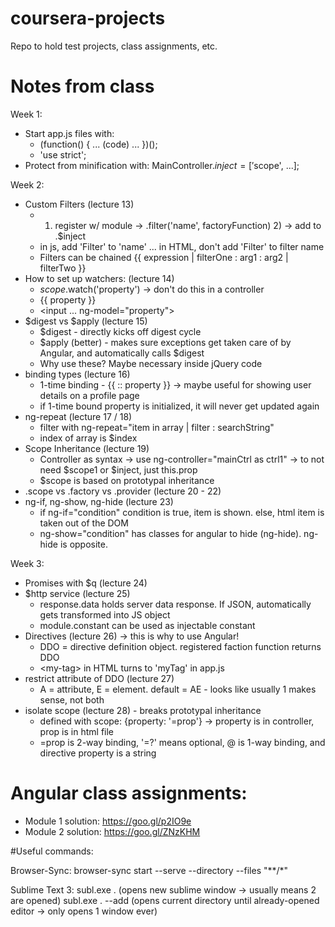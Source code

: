 # coursera-projects
Repo to hold test projects, class assignments, etc.

# Notes from class
Week 1:
- Start app.js files with:
  - (function() { ... (code) ... })();
  - 'use strict';
- Protect from minification with: MainController.$inject = ['$scope', ...];

Week 2:
- Custom Filters (lecture 13)
  - 1) register w/ module -> .filter('name', factoryFunction) 2) -> add to .$inject
  - in js, add 'Filter' to 'name' ... in HTML, don't add 'Filter' to filter name
  - Filters can be chained {{ expression | filterOne : arg1 : arg2 | filterTwo }}
- How to set up watchers: (lecture 14)
  - $scope.$watch('property') -> don't do this in a controller
  - {{ property }}
  - \<input ... ng-model="property"\>
- $digest vs $apply (lecture 15)
  - $digest - directly kicks off digest cycle
  - $apply (better) - makes sure exceptions get taken care of by Angular, and automatically calls $digest
  - Why use these? Maybe necessary inside jQuery code
- binding types (lecture 16)
  - 1-time binding - {{ :: property }} -> maybe useful for showing user details on a profile page
  - if 1-time bound property is initialized, it will never get updated again
- ng-repeat (lecture 17 / 18)
  - filter with ng-repeat="item in array | filter : searchString"
  - index of array is $index
- Scope Inheritance (lecture 19)
  - Controller as syntax -> use ng-controller="mainCtrl as ctrl1" -> to not need $scope1 or $inject, just this.prop
  - $scope is based on prototypal inheritance
- .scope vs .factory vs .provider (lecture 20 - 22)
- ng-if, ng-show, ng-hide (lecture 23)
  - if ng-if="condition" condition is true, item is shown. else, html item is taken out of the DOM
  - ng-show="condition" has classes for angular to hide (ng-hide). ng-hide is opposite.

Week 3:
- Promises with $q (lecture 24)
- $http service (lecture 25)
  - response.data holds server data response. If JSON, automatically gets transformed into JS object
  - module.constant can be used as injectable constant
- Directives (lecture 26) -> this is why to use Angular!
  - DDO = directive definition object. registered faction function returns DDO
  - \<my-tag\> in HTML turns to 'myTag' in app.js
- restrict attribute of DDO (lecture 27)
  - A = attribute, E = element. default = AE - looks like usually 1 makes sense, not both
- isolate scope (lecture 28) - breaks prototypal inheritance
  - defined with scope: {property: '=prop'} -> property is in controller, prop is in html file
  - =prop is 2-way binding, '=?' means optional, @ is 1-way binding, and directive property is a string

# Angular class assignments:
* Module 1 solution: https://goo.gl/p2IO9e
* Module 2 solution: https://goo.gl/ZNzKHM

#Useful commands:

Browser-Sync:
browser-sync start --serve --directory --files "\*\*/\*"

Sublime Text 3:
subl.exe . (opens new sublime window -> usually means 2 are opened)
subl.exe . --add (opens current directory until already-opened editor -> only opens 1 window ever)
